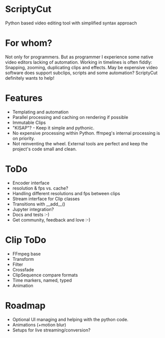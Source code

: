 # ScriptyCut
Python based video editing tool with simplified syntax approach


# For whom?
Not only for programmers.
But as programmer I experience some native video editors lacking of automation.
Working in timelines is often fiddly: Snapping, zooming, duplicating clips and effects.
May be expensive video software does support subclips, scripts and some automation?
ScriptyCut definitely wants to help!


# Features
- Templating and automation
- Parallel processing and caching on rendering if possible
- Immutable Clips
- "KISAP"? - Keep it simple and pythonic.
- No expensive processing within Python. ffmpeg's internal processing is on priority.
- Not reinventing the wheel. External tools are perfect and keep the project's code small and clean.


# ToDo
- Encoder interface
- resolution & fps vs. cache?
- Handling different resolutions and fps between clips
- Stream interface for Clip classes
- Transitions with \_\_add__()
- Jupyter integration?
- Docs and tests :-)
- Get community, feedback and love :-)


# Clip ToDo
- FFmpeg base
- Transform
- Filter
- Crossfade
- ClipSequence compare formats
- Time markers, named, typed
- Animation

# Roadmap
- Optional UI managing and helping with the python code.
- Animations (+motion blur)
- Setups for live streaming/conversion?
